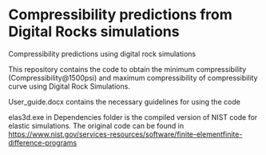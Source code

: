 # Compressibility predictions from Digital Rocks simulations
Compressibility predictions using digital rock simulations

This repository contains the code to obtain the minimum compressibility (Compressibility@1500psi) and maximum compressibility of compressibility curve using Digital Rock Simulations. 

User_guide.docx contains the necessary guidelines for using the code

elas3d.exe in Dependencies folder is the compiled version of NIST code for elastic simulations. The original code can be found in  https://www.nist.gov/services-resources/software/finite-elementfinite-difference-programs
